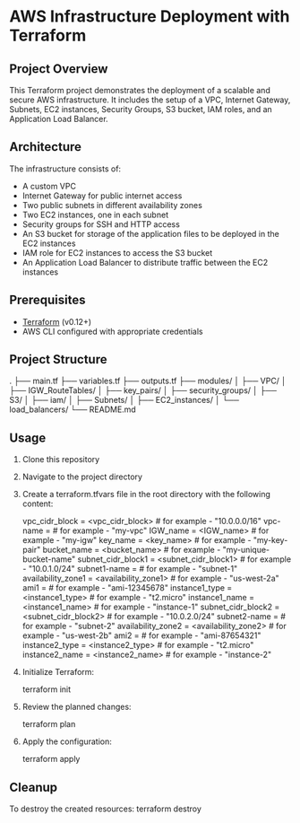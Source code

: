 # AWS Infrastructure Deployment with Terraform

## Project Overview

This Terraform project demonstrates the deployment of a scalable and secure AWS infrastructure. It includes the setup of a VPC, Internet Gateway, Subnets, EC2 instances, Security Groups, S3 bucket, IAM roles, and an Application Load Balancer.

## Architecture

The infrastructure consists of:

- A custom VPC
- Internet Gateway for public internet access
- Two public subnets in different availability zones
- Two EC2 instances, one in each subnet
- Security groups for SSH and HTTP access
- An S3 bucket for storage of the application files to be deployed in the EC2 instances
- IAM role for EC2 instances to access the S3 bucket
- An Application Load Balancer to distribute traffic between the EC2 instances

## Prerequisites

- [Terraform](https://www.terraform.io/downloads.html) (v0.12+)
- AWS CLI configured with appropriate credentials

## Project Structure

.
├── main.tf
├── variables.tf
├── outputs.tf
├── modules/
│ ├── VPC/
│ ├── IGW_RouteTables/
│ ├── key_pairs/
│ ├── security_groups/
│ ├── S3/
│ ├── iam/
│ ├── Subnets/
│ ├── EC2_instances/
│ └── load_balancers/
└── README.md

## Usage

1. Clone this repository
2. Navigate to the project directory
3. Create a terraform.tfvars file in the root directory with the following content:

   vpc_cidr_block = <vpc_cidr_block> # for example - "10.0.0.0/16"
   vpc-name = <vpc-name> # for example - "my-vpc"
   IGW_name = <IGW_name> # for example - "my-igw"
   key_name = <key_name> # for example - "my-key-pair"
   bucket_name = <bucket_name> # for example - "my-unique-bucket-name"
   subnet_cidr_block1 = <subnet_cidr_block1> # for example - "10.0.1.0/24"
   subnet1-name = <subnet1-name> # for example - "subnet-1"
   availability_zone1 = <availability_zone1> # for example - "us-west-2a"
   ami1 = <ami1> # for example - "ami-12345678"
   instance1_type = <instance1_type> # for example - "t2.micro"
   instance1_name = <instance1_name> # for example - "instance-1"
   subnet_cidr_block2 = <subnet_cidr_block2> # for example - "10.0.2.0/24"
   subnet2-name = <subnet2-name> # for example - "subnet-2"
   availability_zone2 = <availability_zone2> # for example - "us-west-2b"
   ami2 = <ami2> # for example - "ami-87654321"
   instance2_type = <instance2_type> # for example - "t2.micro"
   instance2_name = <instance2_name> # for example - "instance-2"

4. Initialize Terraform:

   terraform init

5. Review the planned changes:

   terraform plan

6. Apply the configuration:

   terraform apply

## Cleanup

To destroy the created resources:
terraform destroy
